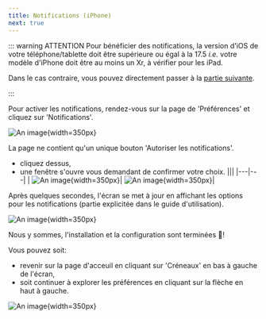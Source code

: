 ```yaml
---
title: Notifications (iPhone)
next: true
---
```


::: warning ATTENTION
  Pour bénéficier des notifications, la version d'iOS de votre téléphone/tablette doit être supérieure ou égal à la 17.5 *i.e.* votre modèle d'iPhone doit être au moins un Xr, à vérifier pour les iPad.

  Dans le cas contraire, vous pouvez directement passer à la [partie suivante](/install/iphone/end).


:::

Pour activer les notifications, rendez-vous sur la page de 'Préférences' et 
cliquez sur 'Notifications'.

![An image](/install/iphone/go_to_notifications.png){width=350px}

La page ne contient qu'un unique bouton 'Autoriser les notifications'.
- cliquez dessus,
- une fenêtre s'ouvre vous demandant de confirmer votre choix.
  |||
  |---|---|
  | ![An image](/install/iphone/notifications_t0.png){width=350px}| ![An image](/install/iphone/notifications_popup.png){width=350px}|

Après quelques secondes, l'écran se met à jour en affichant les options pour les notifications (partie explicitée dans le guide d'utilisation).

![An image](/install/iphone/notifications_ok.png){width=350px}


Nous y sommes, l'installation et la configuration sont terminées :champagne:!


Vous pouvez soit:
- revenir sur la page d'acceuil en cliquant sur 'Créneaux' en bas à gauche de l'écran,
- soit continuer à explorer les préférences en cliquant sur la flèche en haut à gauche.

![An image](/install/iphone/notifications_exit.png){width=350px}